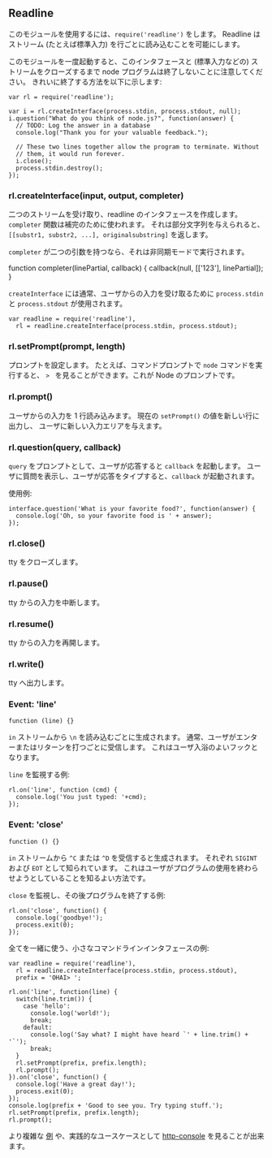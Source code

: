## Readline

<!--
To use this module, do `require('readline')`. Readline allows reading of a
stream (such as STDIN) on a line-by-line basis.
-->
このモジュールを使用するには、`require('readline')` をします。
Readline はストリーム (たとえば標準入力) を行ごとに読み込むことを可能にします。

<!--
Note that once you've invoked this module, your node program will not
terminate until you've closed the interface, and the STDIN stream. Here's how
to allow your program to gracefully terminate:
-->
このモジュールを一度起動すると、このインタフェースと 
(標準入力などの) ストリームをクローズするまで node
プログラムは終了しないことに注意してください。
きれいに終了する方法を以下に示します:

    var rl = require('readline');

    var i = rl.createInterface(process.stdin, process.stdout, null);
    i.question("What do you think of node.js?", function(answer) {
      // TODO: Log the answer in a database
      console.log("Thank you for your valuable feedback.");

      // These two lines together allow the program to terminate. Without
      // them, it would run forever.
      i.close();
      process.stdin.destroy();
    });

### rl.createInterface(input, output, completer)

<!--
Takes two streams and creates a readline interface. The `completer` function
is used for autocompletion. When given a substring, it returns `[[substr1,
substr2, ...], originalsubstring]`.
-->
二つのストリームを受け取り、readline のインタフェースを作成します。
`completer` 関数は補完のために使われます。
それは部分文字列を与えられると、`[[substr1, substr2, ...], originalsubstring]`
を返します。

<!--
Also `completer` can be run in async mode if it accepts two arguments:
-->
`completer` が二つの引数を持つなら、それは非同期モードで実行されます。

  function completer(linePartial, callback) {
    callback(null, [['123'], linePartial]);
  }

<!--
`createInterface` is commonly used with `process.stdin` and
`process.stdout` in order to accept user input:
-->
`createInterface` には通常、ユーザからの入力を受け取るために `process.stdin` と
`process.stdout` が使用されます。

    var readline = require('readline'),
      rl = readline.createInterface(process.stdin, process.stdout);

### rl.setPrompt(prompt, length)

<!--
Sets the prompt, for example when you run `node` on the command line, you see
`> `, which is node's prompt.
-->
プロンプトを設定します。
たとえば、コマンドプロンプトで `node` コマンドを実行すると、
`> ` を見ることができます。これが Node のプロンプトです。

### rl.prompt()

<!--
Readies readline for input from the user, putting the current `setPrompt`
options on a new line, giving the user a new spot to write.
-->
ユーザからの入力を 1 行読み込みます。
現在の `setPrompt()` の値を新しい行に出力し、
ユーザに新しい入力エリアを与えます。

<!-- ### rl.getColumns() Not available? -->

### rl.question(query, callback)

<!--
Prepends the prompt with `query` and invokes `callback` with the user's
response. Displays the query to the user, and then invokes `callback` with the
user's response after it has been typed.
-->
`query` をプロンプトとして、ユーザが応答すると `callback` を起動します。
ユーザに質問を表示し、ユーザが応答をタイプすると、`callback` が起動されます。

<!--
Example usage:
-->
使用例:

    interface.question('What is your favorite food?', function(answer) {
      console.log('Oh, so your favorite food is ' + answer);
    });

### rl.close()

<!--
  Closes tty.
-->
tty をクローズします。

### rl.pause()

<!--
  Pauses tty.
-->
tty からの入力を中断します。

### rl.resume()

<!--
  Resumes tty.
-->
tty からの入力を再開します。

### rl.write()

<!--
  Writes to tty.
-->
tty へ出力します。

### Event: 'line'

`function (line) {}`

<!--
Emitted whenever the `in` stream receives a `\n`, usually received when the
user hits enter, or return. This is a good hook to listen for user input.
-->
`in` ストリームから `\n` を読み込むごとに生成されます。
通常、ユーザがエンターまたはリターンを打つごとに受信します。
これはユーザ入浴のよいフックとなります。

<!--
Example of listening for `line`:
-->
`line` を監視する例:

    rl.on('line', function (cmd) {
      console.log('You just typed: '+cmd);
    });

### Event: 'close'

`function () {}`

<!--
Emitted whenever the `in` stream receives a `^C` or `^D`, respectively known
as `SIGINT` and `EOT`. This is a good way to know the user is finished using
your program.
-->
`in` ストリームから `^C` または `^D` を受信すると生成されます。
それぞれ `SIGINT` および `EOT` として知られています。
これはユーザがプログラムの使用を終わらせようとしていることを知るよい方法です。

<!--
Example of listening for `close`, and exiting the program afterward:
-->
`close` を監視し、その後プログラムを終了する例:

    rl.on('close', function() {
      console.log('goodbye!');
      process.exit(0);
    });

<!--
Here's an example of how to use all these together to craft a tiny command
line interface:
-->
全てを一緒に使う、小さなコマンドラインインタフェースの例:

    var readline = require('readline'),
      rl = readline.createInterface(process.stdin, process.stdout),
      prefix = 'OHAI> ';

    rl.on('line', function(line) {
      switch(line.trim()) {
        case 'hello':
          console.log('world!');
          break;
        default:
          console.log('Say what? I might have heard `' + line.trim() + '`');
          break;
      }
      rl.setPrompt(prefix, prefix.length);
      rl.prompt();
    }).on('close', function() {
      console.log('Have a great day!');
      process.exit(0);
    });
    console.log(prefix + 'Good to see you. Try typing stuff.');
    rl.setPrompt(prefix, prefix.length);
    rl.prompt();


<!--
Take a look at this slightly more complicated
[example](https://gist.github.com/901104), and
[http-console](https://github.com/cloudhead/http-console) for a real-life use
case.
-->
より複雑な [例](https://gist.github.com/901104) や、実践的なユースケースとして
[http-console](https://github.com/cloudhead/http-console)
を見ることが出来ます。
